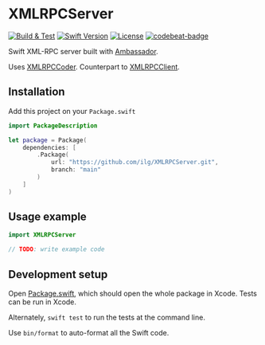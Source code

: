 # XMLRPCServer

[![Build & Test][buildtest-image]][buildtest-url]
[![Swift Version][swift-image]][swift-url]
[![License][license-image]][license-url]
[![codebeat-badge][codebeat-image]][codebeat-url]

Swift XML-RPC server built with [Ambassador](https://github.com/envoy/Ambassador). 

Uses [XMLRPCCoder](/ilg/XMLRPCCoder/).  Counterpart to [XMLRPCClient](/ilg/XMLRPCClient/).

## Installation

Add this project on your `Package.swift`

```swift
import PackageDescription

let package = Package(
    dependencies: [
        .Package(
            url: "https://github.com/ilg/XMLRPCServer.git", 
            branch: "main"
        )
    ]
)
```

## Usage example


```swift
import XMLRPCServer

// TODO: write example code
```


## Development setup

Open [Package.swift](Package.swift), which should open the whole package in Xcode.  Tests can be run in Xcode.

Alternately, `swift test` to run the tests at the command line.

Use `bin/format` to auto-format all the Swift code.

[buildtest-image]:https://github.com/ilg/XMLRPCServer/actions/workflows/build-and-test.yml/badge.svg
[buildtest-url]:https://github.com/ilg/XMLRPCServer/actions/workflows/build-and-test.yml
[swift-image]:https://img.shields.io/badge/Swift-5.8-green.svg
[swift-url]: https://swift.org/
[license-image]: https://img.shields.io/badge/License-MIT-blue.svg
[license-url]: LICENSE
[codebeat-image]: https://codebeat.co/badges/9829260a-ce6f-4efd-9115-48ec4be1ea0b
[codebeat-url]: https://codebeat.co/projects/github-com-ilg-xmlrpcserver-main
